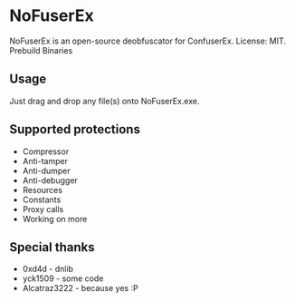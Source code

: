 # NoFuserEx
NoFuserEx is an open-source deobfuscator for ConfuserEx.
License: MIT.
Prebuild Binaries

## Usage
Just drag and drop any file(s) onto NoFuserEx.exe.

## Supported protections
* Compressor
* Anti-tamper
* Anti-dumper
* Anti-debugger
* Resources
* Constants
* Proxy calls
* Working on more

## Special thanks
* 0xd4d - dnlib
* yck1509 - some code
* Alcatraz3222 - because yes :P

